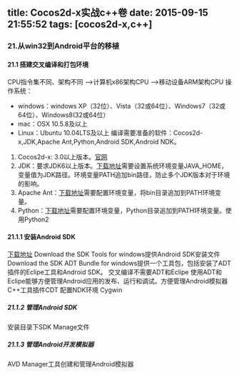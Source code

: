 title: Cocos2d-x实战c++卷
date: 2015-09-15 21:55:52
tags: [cocos2d-x,c++]
---
### 21.从win32到Android平台的移植 ###

#### 21.1 搭建交叉编译和打包环境 ####

CPU指令集不同、架构不同
  -->计算机x86架构CPU
  -->移动设备ARM架构CPU
操作系统：
 - windows：windows XP（32位）、Vista（32或64位）、Windows7（32或64位）、Windows8(32或64位）
 - mac：OSX 10.5.8及以上
 - Linux：Ubuntu 10.04LTS及以上
编译需要准备的软件：Cocos2d-x,JDK,Apache Ant,Python,Android SDK,Android NDK。

1. Cocos2d-x: 3.0以上版本。[官网](http://www.cocos2d-x.org/)
2. JDK：要求JDK6以上版本。[下载地址](http://www.oracle.com/technetwork/java/javase/downloads/jdk7-downloads-1880260.html)需要设置系统环境变量JAVA_HOME，变量值为JDK路径。环境变量PATH追加bin路径，防止多个JDK版本对于环境的影响。
3. Apache Ant：[下载地址](http://ant.apache.org/)需要配置环境变量，将bin目录追加到PATH环境变量。
4. Python：[下载地址](https://www.python.org/)需要配置环境变量，Python目录追加到PATH环境变量。使用Python2

#### 21.1.1 安装Android SDK ####

[下载地址](http://developer.android.com/sdk/index.html)
Download the SDK Tools for windows提供Android SDK安装文件
Download the SDK ADT Bundle for windows提供一个工具包，包括安装了ADT插件的Eclipe工具和Android SDK。
交叉编译不需要ADT和Eclipe
使用ADT和Eclipe能够方便管理Android应用的发布、运行和调试。方便管理Android模拟器
C++工具插件CDT
配置NDK环境
Cygwin

##### 21.1.2 管理Android SDK #####

安装目录下SDK Manage文件

##### 21.1.3 管理Android开发模拟器 #####

AVD Manager工具创建和管理Android模拟器


